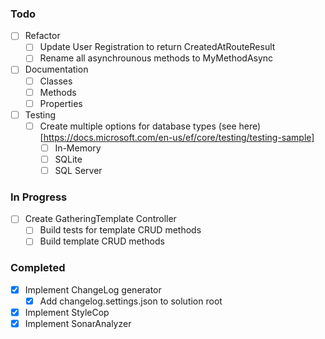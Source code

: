 ﻿### Todo

- [ ] Refactor
  - [ ] Update User Registration to return CreatedAtRouteResult
  - [ ] Rename all asynchrounous methods to MyMethodAsync

- [ ] Documentation
  - [ ] Classes
  - [ ] Methods
  - [ ] Properties

- [ ] Testing
  - [ ] Create multiple options for database types (see here)[https://docs.microsoft.com/en-us/ef/core/testing/testing-sample]
    - [ ] In-Memory
    - [ ] SQLite
    - [ ] SQL Server

### In Progress

- [ ] Create GatheringTemplate Controller
  - [ ] Build tests for template CRUD methods
  - [ ] Build template CRUD methods

### Completed

- [x] Implement ChangeLog generator
  - [x] Add changelog.settings.json to solution root
- [x] Implement StyleCop
- [x] Implement SonarAnalyzer